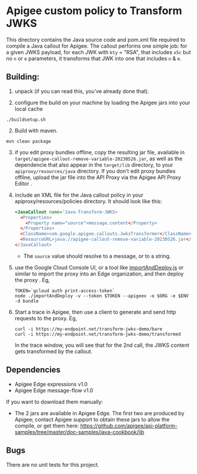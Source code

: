 # Apigee custom policy to Transform JWKS

This directory contains the Java source code and pom.xml file required to
compile a Java callout for Apigee. The callout performs one simple job: for a
given JWKS payload, for each JWK with `kty` = "RSA", that includes `x5c` but no
`n` or `e` parameters, it transforms that JWK into one that includes `n` & `e`.

## Building:

1. unpack (if you can read this, you've already done that).

2. configure the build on your machine by loading the Apigee jars into your local cache
  ```
  ./buildsetup.sh
  ```

2. Build with maven.
  ```
  mvn clean package
  ```

3. if you edit proxy bundles offline, copy the resulting jar file, available in
   `target/apigee-callout-remove-variable-20230526.jar`, as well as the
   dependencie that also appear in the `target/lib` directory, to your
   `apiproxy/resources/java` directory.  If you don't edit proxy bundles
   offline, upload the jar file into the API Proxy via the Apigee API Proxy
   Editor .

4. include an XML file for the Java callout policy in your
   apiproxy/resources/policies directory. It should look
   like this:
   ```xml
   <JavaCallout name='Java-Transform-JWKS>
     <Properties>
       <Property name="source">message.content</Property>
     </Properties>
     <ClassName>com.google.apigee.callouts.JwksTransformer</ClassName>
     <ResourceURL>java://apigee-callout-remove-variable-20230526.jar</ResourceURL>
   </JavaCallout>
   ```

   * The `source` value should resolve to a message, or to a string.

5. use the Google Cloud Console UI, or a tool like
   [importAndDeploy.js](https://github.com/DinoChiesa/apigee-edge-js-examples/blob/master/importAndDeploy.js)
   or similar to import the proxy into an Edge organization, and then deploy the
   proxy .  Eg,
   
   ```
   TOKEN=`gcloud auth print-access-token`
   node ./importAndDeploy -v --token $TOKEN --apigeex -o $ORG -e $ENV  -d bundle
   ```

6. Start a trace in Apigee, then use a client to generate and send http requests
   to the proxy. Eg,

   ```
   curl -i https://my-endpoint.net/transform-jwks-demo/bare
   curl -i https://my-endpoint.net/transform-jwks-demo/transformed
   ```

   In the trace window, you will see that for the 2nd call, the JWKS content
   gets transformed by the callout.


## Dependencies

- Apigee Edge expressions v1.0
- Apigee Edge message-flow v1.0


If you want to download them manually:

* The 2 jars are available in Apigee Edge. The first two are
  produced by Apigee; contact Apigee support to obtain these jars to allow
  the compile, or get them here:
  https://github.com/apigee/api-platform-samples/tree/master/doc-samples/java-cookbook/lib


## Bugs

There are no unit tests for this project.
